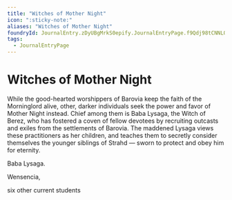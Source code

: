 ```yaml
---
title: "Witches of Mother Night"
icon: ":sticky-note:"
aliases: "Witches of Mother Night"
foundryId: JournalEntry.zDyUBgMrkS0epify.JournalEntryPage.f9Qdj98tCNNLOfPu
tags:
  - JournalEntryPage
---
```


# Witches of Mother Night
While the good-hearted worshippers of Barovia keep the faith of the Morninglord alive, other, darker individuals seek the power and favor of Mother Night instead. Chief among them is Baba Lysaga, the Witch of Berez, who has fostered a coven of fellow devotees by recruiting outcasts and exiles from the settlements of Barovia. The maddened Lysaga views these practitioners as her children, and teaches them to secretly consider themselves the younger siblings of Strahd — sworn to protect and obey him for eternity.


Baba Lysaga. 

Wensencia,

six other current students